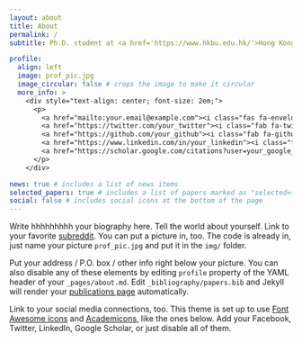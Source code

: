 ```yaml
---
layout: about
title: About
permalink: /
subtitle: Ph.D. student at <a href='https://www.hkbu.edu.hk/'>Hong Kong Baptist University</a>.

profile:
  align: left
  image: prof_pic.jpg
  image_circular: false # crops the image to make it circular
  more_info: >
    <div style="text-align: center; font-size: 2em;">
      <p>
        <a href="mailto:your.email@example.com"><i class="fas fa-envelope"></i></a>
        <a href="https://twitter.com/your_twitter"><i class="fab fa-twitter"></i></a>
        <a href="https://github.com/your_github"><i class="fab fa-github"></i></a>
        <a href="https://www.linkedin.com/in/your_linkedin"><i class="fab fa-linkedin"></i></a>
        <a href="https://scholar.google.com/citations?user=your_google_scholar_id"><i class="ai ai-google-scholar"></i></a>
      </p>
    </div>

news: true # includes a list of news items
selected_papers: true # includes a list of papers marked as "selected={true}"
social: false # includes social icons at the bottom of the page
---
```


Write hhhhhhhhh your biography here. Tell the world about yourself. Link to your favorite [subreddit](http://reddit.com). You can put a picture in, too. The code is already in, just name your picture `prof_pic.jpg` and put it in the `img/` folder.

Put your address / P.O. box / other info right below your picture. You can also disable any of these elements by editing `profile` property of the YAML header of your `_pages/about.md`. Edit `_bibliography/papers.bib` and Jekyll will render your [publications page](/al-folio/publications/) automatically.

Link to your social media connections, too. This theme is set up to use [Font Awesome icons](https://fontawesome.com/) and [Academicons](https://jpswalsh.github.io/academicons/), like the ones below. Add your Facebook, Twitter, LinkedIn, Google Scholar, or just disable all of them.
